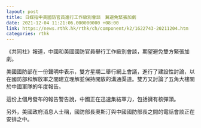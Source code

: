 ```yaml
---
layout: post
title: 日媒指中美國防官員進行工作級別會談　冀避免緊張加劇
date: 2021-12-04 11:21:06.000000000 +08:00
link: https://news.rthk.hk/rthk/ch/component/k2/1622743-20211204.htm
categories: rthk
---
```


《共同社》報道，中國和美國國防官員舉行工作級別會談，期望避免雙方緊張加劇。

美國國防部在一份聲明中表示，雙方星期二舉行網上會議，進行了建設性討論，以在國防部和解放軍之間建立理解並保持開放的溝通渠道。雙方又討論了五角大樓關於中國軍隊的年度報告。

這份上個月發布的報告警告說，中國正在迅速集結軍力，包括擁有核彈頭。

另外，美國政府消息人士稱，國防部長奧斯汀與中國國防部長之間的電話會談正在安排之中。
